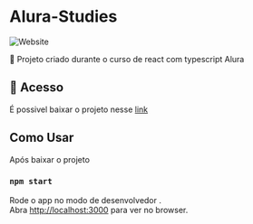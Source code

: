 # Alura-Studies

![Website](https://img.shields.io/website?down_color=lightgrey&style=flat-square&logo=appveyor&down_message=offline&label=STATUS&logo=STATUS&style=for-the-badge&up_message=FINALIZADO&url=https%3A%2F%2Fshields.io)

:book: Projeto criado durante o curso de react com typescript Alura

## 📁 Acesso
É possivel baixar o projeto nesse <a href="https://github.com/lucash-barbosa/Alura-Studies/archive/refs/heads/master.zip">link</a>

## Como Usar
Após baixar o projeto

### `npm start`
Rode o app no modo de desenvolvedor .\
Abra [http://localhost:3000](http://localhost:3000) para ver no browser.
